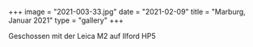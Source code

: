 +++
image = "2021-003-33.jpg"
date = "2021-02-09"
title = "Marburg, Januar 2021"
type = "gallery"
+++

Geschossen mit der Leica M2 auf Ilford HP5
